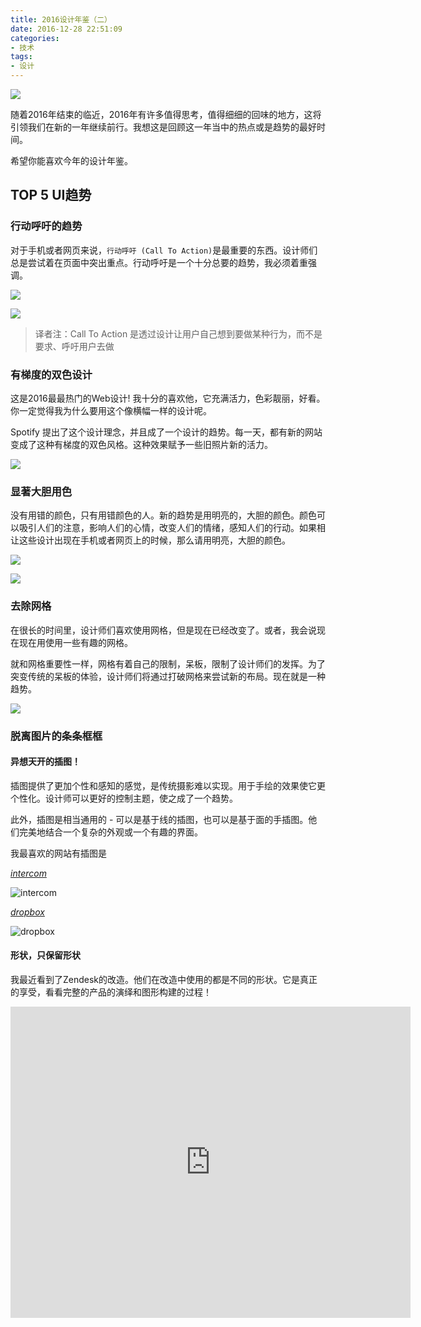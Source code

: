 ```yaml
---
title: 2016设计年鉴（二）
date: 2016-12-28 22:51:09
categories: 
- 技术
tags: 
- 设计
---
```


![](https://cdn-images-1.medium.com/max/2000/1*WCOEpb9gg4BAQH3LL5MV1g.png)

随着2016年结束的临近，2016年有许多值得思考，值得细细的回味的地方，这将引领我们在新的一年继续前行。我想这是回顾这一年当中的热点或是趋势的最好时间。

希望你能喜欢今年的设计年鉴。

## TOP 5 UI趋势

### 行动呼吁的趋势

对于手机或者网页来说，`行动呼吁 (Call To Action)`是最重要的东西。设计师们总是尝试着在页面中突出重点。行动呼吁是一个十分总要的趋势，我必须着重强调。

![](https://cdn-images-1.medium.com/max/1600/1*2O_eLliR1nONH21v6xsc8A.png)

![](https://cdn-images-1.medium.com/max/1600/1*YYnT3LbMM3ENyPGoB2vRng.png)

> 译者注：Call To Action 是透过设计让用户自己想到要做某种行为，而不是要求、呼吁用户去做


### 有梯度的双色设计

这是2016最最热门的Web设计! 我十分的喜欢他，它充满活力，色彩靓丽，好看。你一定觉得我为什么要用这个像横幅一样的设计呢。

Spotify 提出了这个设计理念，并且成了一个设计的趋势。每一天，都有新的网站变成了这种有梯度的双色风格。这种效果赋予一些旧照片新的活力。

![](https://cdn-images-1.medium.com/max/1600/1*5tE_e5fWL0KbxG_Kx7tvQg.png)

### 显著大胆用色

没有用错的颜色，只有用错颜色的人。新的趋势是用明亮的，大胆的颜色。颜色可以吸引人们的注意，影响人们的心情，改变人们的情绪，感知人们的行动。如果相让这些设计出现在手机或者网页上的时候，那么请用明亮，大胆的颜色。

![](https://cdn-images-1.medium.com/max/1600/1*xijYF5jC9tBAi1piGLGQfA.gif)

![](https://cdn-images-1.medium.com/max/1600/1*A9gBTYVD_FkincwR6LaqUA.png)

### 去除网格

在很长的时间里，设计师们喜欢使用网格，但是现在已经改变了。或者，我会说现在现在用使用一些有趣的网格。

就和网格重要性一样，网格有着自己的限制，呆板，限制了设计师们的发挥。为了突变传统的呆板的体验，设计师们将通过打破网格来尝试新的布局。现在就是一种趋势。

![](https://cdn-images-1.medium.com/max/1600/1*6uGB8ROnIP9qqP4pKB_nUA.png)

### 脱离图片的条条框框

#### 异想天开的插图！

插图提供了更加个性和感知的感觉，是传统摄影难以实现。用于手绘的效果使它更个性化。设计师可以更好的控制主题，使之成了一个趋势。

此外，插图是相当通用的 - 可以是基于线的插图，也可以是基于面的手插图。他们完美地结合一个复杂的外观或一个有趣的界面。

我最喜欢的网站有插图是

*[intercom](https://www.intercom.com/)*

![intercom](https://cdn-images-1.medium.com/max/1600/1*7a6Bi_QRlECA6Lyu1JDh9g.png)

*[dropbox](https://www.dropbox.com/)*

![dropbox](https://cdn-images-1.medium.com/max/1600/1*qwlPtnpKa6QEjnlEi5jTGg.png)

#### 形状，只保留形状

我最近看到了Zendesk的改造。他们在改造中使用的都是不同的形状。它是真正的享受，看看完整的产品的演绎和图形构建的过程！

<iframe frameborder="0" width="640" height="498" src="https://v.qq.com/iframe/player.html?vid=c034322gql9&tiny=0&auto=0" allowfullscreen></iframe>
